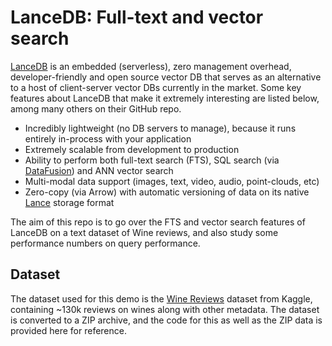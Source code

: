 # LanceDB: Full-text and vector search

[LanceDB](https://github.com/lancedb/lancedb) is an embedded (serverless), zero management overhead, developer-friendly and open source vector DB that serves as an alternative to a host of client-server vector DBs currently in the market. Some key features about LanceDB that make it extremely interesting are listed below, among many others on their GitHub repo.

* Incredibly lightweight (no DB servers to manage), because it runs entirely in-process with your application
* Extremely scalable from development to production
* Ability to perform both full-text search (FTS), SQL search (via [DataFusion](https://github.com/apache/arrow-datafusion)) and ANN vector search
* Multi-modal data support (images, text, video, audio, point-clouds, etc)
* Zero-copy (via Arrow) with automatic versioning of data on its native [Lance](https://github.com/lancedb/lance) storage format

The aim of this repo is to go over the FTS and vector search features of LanceDB on a text dataset of Wine reviews, and also study some performance numbers on query performance.

## Dataset

The dataset used for this demo is the [Wine Reviews](https://www.kaggle.com/zynicide/wine-reviews) dataset from Kaggle, containing ~130k reviews on wines along with other metadata. The dataset is converted to a ZIP archive, and the code for this as well as the ZIP data is provided here for reference.

